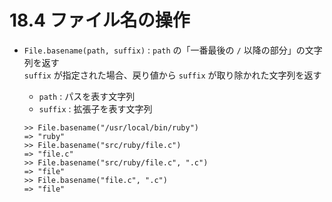 # 18.4 ファイル名の操作

- `File.basename(path, suffix)` : `path` の「一番最後の `/` 以降の部分」の文字列を返す  
    `suffix` が指定された場合、戻り値から `suffix` が取り除かれた文字列を返す
    - `path` : パスを表す文字列
    - `suffix` : 拡張子を表す文字列

    ```
    >> File.basename("/usr/local/bin/ruby")
    => "ruby"
    >> File.basename("src/ruby/file.c")
    => "file.c"
    >> File.basename("src/ruby/file.c", ".c")
    => "file"
    >> File.basename("file.c", ".c")
    => "file"
    ```

